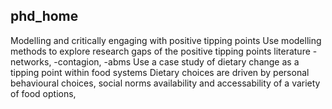 ## phd_home
Modelling and critically engaging with positive tipping points
Use modelling methods to explore research gaps of the positive tipping points literature
  -networks, 
  -contagion, 
  -abms 
Use a case study of dietary change as a tipping point within food systems 
Dietary choices are driven by personal behavioural choices, social norms availability and accessability of a variety of food options, 
